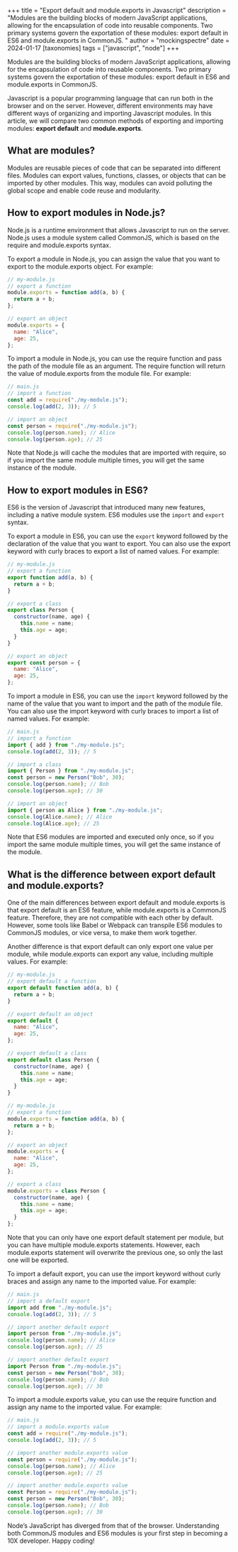 +++
title = "Export default and module.exports in Javascript"
description = "Modules are the building blocks of modern JavaScript applications, allowing for the encapsulation of code into reusable components. Two primary systems govern the exportation of these modules: export default in ES6 and module.exports in CommonJS. "
author = "mockingspectre"
date = 2024-01-17
[taxonomies]
tags = ["javascript", "node"]
+++

Modules are the building blocks of modern JavaScript applications, allowing for the encapsulation of code into reusable components. Two primary systems govern the exportation of these modules: export default in ES6 and module.exports in CommonJS.

Javascript is a popular programming language that can run both in the browser and on the server. However, different environments may have different ways of organizing and importing Javascript modules. In this article, we will compare two common methods of exporting and importing modules: **export default** and **module.exports**.

## What are modules?

Modules are reusable pieces of code that can be separated into different files. Modules can export values, functions, classes, or objects that can be imported by other modules. This way, modules can avoid polluting the global scope and enable code reuse and modularity.

## How to export modules in Node.js?

Node.js is a runtime environment that allows Javascript to run on the server. Node.js uses a module system called CommonJS, which is based on the require and module.exports syntax.

To export a module in Node.js, you can assign the value that you want to export to the module.exports object. For example:

```javascript
// my-module.js
// export a function
module.exports = function add(a, b) {
  return a + b;
};

// export an object
module.exports = {
  name: "Alice",
  age: 25,
};
```

To import a module in Node.js, you can use the require function and pass the path of the module file as an argument. The require function will return the value of module.exports from the module file. For example:

```javascript
// main.js
// import a function
const add = require("./my-module.js");
console.log(add(2, 3)); // 5

// import an object
const person = require("./my-module.js");
console.log(person.name); // Alice
console.log(person.age); // 25
```

Note that Node.js will cache the modules that are imported with require, so if you import the same module multiple times, you will get the same instance of the module.

## How to export modules in ES6?

ES6 is the  version of Javascript that introduced many new features, including a native module system. ES6 modules use the `import` and `export` syntax.

To export a module in ES6, you can use the `export` keyword followed by the declaration of the value that you want to export. You can also use the export keyword with curly braces to export a list of named values. For example:

```javascript
// my-module.js
// export a function
export function add(a, b) {
  return a + b;
}

// export a class
export class Person {
  constructor(name, age) {
    this.name = name;
    this.age = age;
  }
}

// export an object
export const person = {
  name: "Alice",
  age: 25,
};
```

To import a module in ES6, you can use the `import` keyword followed by the name of the value that you want to import and the path of the module file. You can also use the import keyword with curly braces to import a list of named values. For example:

```javascript
// main.js
// import a function
import { add } from "./my-module.js";
console.log(add(2, 3)); // 5

// import a class
import { Person } from "./my-module.js";
const person = new Person("Bob", 30);
console.log(person.name); // Bob
console.log(person.age); // 30

// import an object
import { person as Alice } from "./my-module.js";
console.log(Alice.name); // Alice
console.log(Alice.age); // 25
```

Note that ES6 modules are imported and executed only once, so if you import the same module multiple times, you will get the same instance of the module.

## What is the difference between export default and module.exports?

One of the main differences between export default and module.exports is that export default is an ES6 feature, while module.exports is a CommonJS feature. Therefore, they are not compatible with each other by default. However, some tools like Babel or Webpack can transpile ES6 modules to CommonJS modules, or vice versa, to make them work together.

Another difference is that export default can only export one value per module, while module.exports can export any value, including multiple values. For example:

```javascript
// my-module.js
// export default a function
export default function add(a, b) {
  return a + b;
}

// export default an object
export default {
  name: "Alice",
  age: 25,
};

// export default a class
export default class Person {
  constructor(name, age) {
    this.name = name;
    this.age = age;
  }
}
```

```javascript
// my-module.js
// export a function
module.exports = function add(a, b) {
  return a + b;
};

// export an object
module.exports = {
  name: "Alice",
  age: 25,
};

// export a class
module.exports = class Person {
  constructor(name, age) {
    this.name = name;
    this.age = age;
  }
};
```

Note that you can only have one export default statement per module, but you can have multiple module.exports statements. However, each module.exports statement will overwrite the previous one, so only the last one will be exported.

To import a default export, you can use the import keyword without curly braces and assign any name to the imported value. For example:

```javascript
// main.js
// import a default export
import add from "./my-module.js";
console.log(add(2, 3)); // 5

// import another default export
import person from "./my-module.js";
console.log(person.name); // Alice
console.log(person.age); // 25

// import another default export
import Person from "./my-module.js";
const person = new Person("Bob", 30);
console.log(person.name); // Bob
console.log(person.age); // 30
```

To import a module.exports value, you can use the require function and assign any name to the imported value. For example:

```javascript
// main.js
// import a module.exports value
const add = require("./my-module.js");
console.log(add(2, 3)); // 5

// import another module.exports value
const person = require("./my-module.js");
console.log(person.name); // Alice
console.log(person.age); // 25

// import another module.exports value
const Person = require("./my-module.js");
const person = new Person("Bob", 30);
console.log(person.name); // Bob
console.log(person.age); // 30
```

Node’s JavaScript has diverged from that of the browser. Understanding both CommonJS modules and ES6 modules is your first step in becoming a 10X developer. Happy coding!
